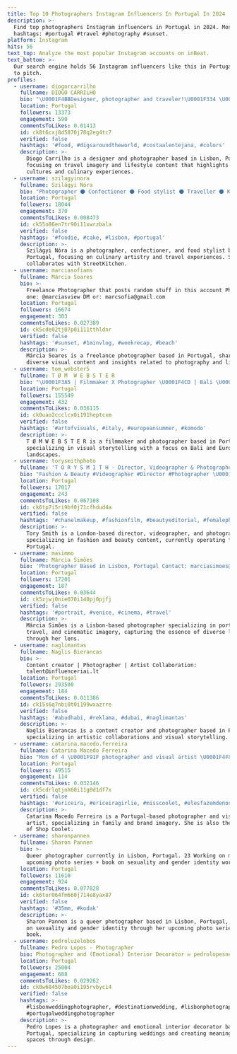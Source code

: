 ```yaml
---
title: Top 10 Photographers Instagram Influencers In Portugal In 2024
description: >-
  Find top photographers Instagram influencers in Portugal in 2024. Most popular
  hashtags: #portugal #travel #photography #sunset.
platform: Instagram
hits: 56
text_top: Analyze the most popular Instagram accounts on inBeat.
text_bottom: >-
  Our search engine holds 56 Instagram influencers like this in Portugal for you
  to pitch.
profiles:
  - username: diogorcarrilho
    fullname: DIOGO CARRILHO
    bio: "\U0001F4BBDesigner, photographer and traveler!\U0001F334 \U0001F4CDlisbon, Portugal"
    location: Portugal
    followers: 13373
    engagement: 590
    commentsToLikes: 0.01413
    id: ck8t6cxj8d5870j78q2eg4tc7
    verified: false
    hashtags: '#food, #digsaroundtheworld, #costaalentejana, #colors'
    description: >-
      Diogo Carrilho is a designer and photographer based in Lisbon, Portugal,
      focusing on travel imagery and lifestyle content that highlights diverse
      cultures and culinary experiences.
  - username: szilagyinora
    fullname: Szilágyi Nóra
    bio: "Photographer ⚫ Confectioner ⚫ Food stylist ⚫ Traveller ⚫ Kettlebell lover ⚫ Work: StreetKitchen \U0001F4F7\U0001F469‍\U0001F373\U0001F382"
    location: Portugal
    followers: 18044
    engagement: 370
    commentsToLikes: 0.008473
    id: ck55o86en7tr90i11xwrzbala
    verified: false
    hashtags: '#foodie, #cake, #lisbon, #portugal'
    description: >-
      Szilágyi Nóra is a photographer, confectioner, and food stylist based in
      Portugal, focusing on culinary artistry and travel experiences. She
      collaborates with StreetKitchen.
  - username: marciasofiams
    fullname: Márcia Soares
    bio: >-
      Freelance Photographer that posts random stuff in this account Photography
      one: @marciasview DM or: marcsofia@gmail.com
    location: Portugal
    followers: 16674
    engagement: 303
    commentsToLikes: 0.027389
    id: ck5cde02tj07p0i111tthldnr
    verified: false
    hashtags: '#sunset, #1minvlog, #weekrecap, #beach'
    description: >-
      Márcia Soares is a freelance photographer based in Portugal, sharing
      diverse visual content and insights related to photography and lifestyle.
  - username: tom_webster5
    fullname: T Ø M  W E B S T E R
    bio: "\U0001F3A5 | Filmmaker X Photographer \U0001F4CD | Bali \U0001F4EB | tomwebster301@gmail.com"
    location: Portugal
    followers: 155549
    engagement: 432
    commentsToLikes: 0.036115
    id: ck0uao2ccclcx0i191heptcxm
    verified: false
    hashtags: '#artofvisuals, #italy, #europeansummer, #komodo'
    description: >-
      T Ø M W E B S T E R is a filmmaker and photographer based in Portugal,
      specializing in visual storytelling with a focus on Bali and European
      landscapes.
  - username: torysmithphoto
    fullname: 'T O R Y S M I T H - Director, Videographer & Photographer'
    bio: "Fashion & Beauty #Videographer #Director #Photographer \U0001F4CDLondon | Cotswolds"
    location: Portugal
    followers: 17017
    engagement: 243
    commentsToLikes: 0.067108
    id: ck6tp7i5ri9bf0j71cfhdud4a
    verified: false
    hashtags: '#chanelmakeup, #fashionfilm, #beautyeditorial, #femalephotographers'
    description: >-
      Tory Smith is a London-based director, videographer, and photographer
      specializing in fashion and beauty content, currently operating from
      Portugal.
  - username: masimmo
    fullname: Márcia Simões
    bio: 'Photographer Based in Lisbon, Portugal Contact: marciasimoes@mail.com'
    location: Portugal
    followers: 17201
    engagement: 187
    commentsToLikes: 0.03644
    id: ck5zjwj0nie070i140pj0pjfj
    verified: false
    hashtags: '#portrait, #venice, #cinema, #travel'
    description: >-
      Márcia Simões is a Lisbon-based photographer specializing in portrait,
      travel, and cinematic imagery, capturing the essence of diverse locations
      through her lens.
  - username: naglimantas
    fullname: Naglis Bierancas
    bio: >-
      Content creator | Photographer | Artist Collaboration:
      talent@influenceriai.lt
    location: Portugal
    followers: 293500
    engagement: 184
    commentsToLikes: 0.011386
    id: ck15s6q7nbi0t0i199wxazrre
    verified: false
    hashtags: '#abudhabi, #reklama, #dubai, #naglimantas'
    description: >-
      Naglis Bierancas is a content creator and photographer based in Portugal,
      specializing in artistic collaborations and visual storytelling.
  - username: catarina.macedo.ferreira
    fullname: Catarina Macedo Ferreira
    bio: "Mom of 4 \U0001F91F photographer and visual artist \U0001F4F8photographer \U0001F449Family and brands Founder of @shopcoolet My work \U0001F447"
    location: Portugal
    followers: 49515
    engagement: 114
    commentsToLikes: 0.032146
    id: ck5cdrlqtjnh60i11g0d1df7x
    verified: false
    hashtags: '#ericeira, #ericeiragirlie, #misscoolet, #elesfazemdenosvelhos'
    description: >-
      Catarina Macedo Ferreira is a Portugal-based photographer and visual
      artist, specializing in family and brand imagery. She is also the founder
      of Shop Coolet.
  - username: sharonpannen
    fullname: Sharon Pannen
    bio: >-
      Queer photographer currently in Lisbon, Portugal. 23 Working on my
      upcoming photo series + book on sexuality and gender identity worldwide
    location: Portugal
    followers: 11610
    engagement: 924
    commentsToLikes: 0.077828
    id: ck6tor064fm660j714e8yax87
    verified: false
    hashtags: '#35mm, #kodak'
    description: >-
      Sharon Pannen is a queer photographer based in Lisbon, Portugal, focused
      on sexuality and gender identity through her upcoming photo series and
      book.
  - username: pedroluzelobos
    fullname: Pedro Lopes - Photographer
    bio: Photographer and (Emotional) Interior Decorator ✉️ pedrolopesnet@gmail.com
    location: Portugal
    followers: 25004
    engagement: 688
    commentsToLikes: 0.029262
    id: ck0w684507boa0i195rvbyci4
    verified: false
    hashtags: >-
      #lisbonweddingphotographer, #destinationwedding, #lisbonphotographer,
      #portugalweddingphotographer
    description: >-
      Pedro Lopes is a photographer and emotional interior decorator based in
      Portugal, specializing in capturing weddings and creating meaningful
      spaces through design.
---
```


